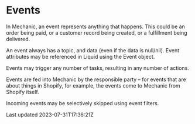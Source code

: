 # Events

In Mechanic, an event represents anything that happens. This could be an order being paid, or a customer record being created, or a fulfillment being delivered.

An event always has a topic, and data (even if the data is null/nil). Event attributes may be referenced in Liquid using the Event object.

Events may trigger any number of tasks, resulting in any number of actions.

Events are fed into Mechanic by the responsible party – for events that are about things in Shopify, for example, the events come to Mechanic from Shopify itself.

Incoming events may be selectively skipped using event filters.

Last updated 2023-07-31T17:36:21Z